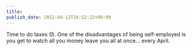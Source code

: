 ```yaml
---
title: 
publish_date: 2022-04-12T16:52:22+00:00
---
```


Time to do taxes 😞. One of the disadvantages of being self-employed is you get to watch all you money leave you all at once… every April.
